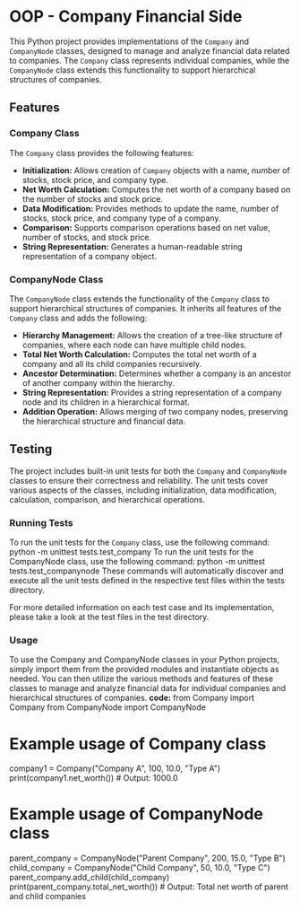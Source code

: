 # OOP - Company Financial Side

This Python project provides implementations of the `Company` and `CompanyNode` classes, designed to manage and analyze financial data related to companies. The `Company` class represents individual companies, while the `CompanyNode` class extends this functionality to support hierarchical structures of companies.

## Features

### Company Class

The `Company` class provides the following features:

- **Initialization:** Allows creation of `Company` objects with a name, number of stocks, stock price, and company type.
- **Net Worth Calculation:** Computes the net worth of a company based on the number of stocks and stock price.
- **Data Modification:** Provides methods to update the name, number of stocks, stock price, and company type of a company.
- **Comparison:** Supports comparison operations based on net value, number of stocks, and stock price.
- **String Representation:** Generates a human-readable string representation of a company object.

### CompanyNode Class

The `CompanyNode` class extends the functionality of the `Company` class to support hierarchical structures of companies. It inherits all features of the `Company` class and adds the following:

- **Hierarchy Management:** Allows the creation of a tree-like structure of companies, where each node can have multiple child nodes.
- **Total Net Worth Calculation:** Computes the total net worth of a company and all its child companies recursively.
- **Ancestor Determination:** Determines whether a company is an ancestor of another company within the hierarchy.
- **String Representation:** Provides a string representation of a company node and its children in a hierarchical format.
- **Addition Operation:** Allows merging of two company nodes, preserving the hierarchical structure and financial data.

## Testing

The project includes built-in unit tests for both the `Company` and `CompanyNode` classes to ensure their correctness and reliability. The unit tests cover various aspects of the classes, including initialization, data modification, calculation, comparison, and hierarchical operations.

### Running Tests

To run the unit tests for the `Company` class, use the following command:
python -m unittest tests.test_company
To run the unit tests for the CompanyNode class, use the following command:
python -m unittest tests.test_companynode
These commands will automatically discover and execute all the unit tests defined in the respective test files within the tests directory.

For more detailed information on each test case and its implementation, please take a look at the test files in the test directory.
### Usage
To use the Company and CompanyNode classes in your Python projects, simply import them from the provided modules and instantiate objects as needed. You can then utilize the various methods and features of these classes to manage and analyze financial data for individual companies and hierarchical structures of companies.
**code:**
from Company import Company
from CompanyNode import CompanyNode

# Example usage of Company class
company1 = Company("Company A", 100, 10.0, "Type A")
print(company1.net_worth())  # Output: 1000.0

# Example usage of CompanyNode class
parent_company = CompanyNode("Parent Company", 200, 15.0, "Type B")
child_company = CompanyNode("Child Company", 50, 10.0, "Type C")
parent_company.add_child(child_company)
print(parent_company.total_net_worth())  # Output: Total net worth of parent and child companies


